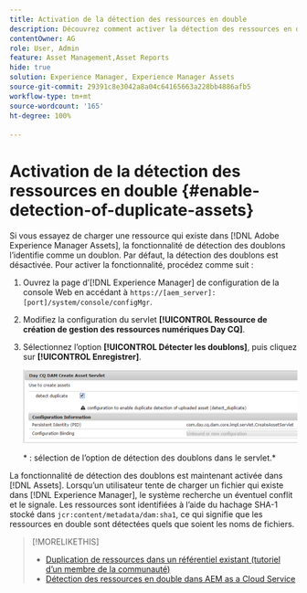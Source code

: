 ```yaml
---
title: Activation de la détection des ressources en double
description: Découvrez comment activer la détection des ressources en double dans Experience Manager.
contentOwner: AG
role: User, Admin
feature: Asset Management,Asset Reports
hide: true
solution: Experience Manager, Experience Manager Assets
source-git-commit: 29391c8e3042a8a04c64165663a228bb4886afb5
workflow-type: tm+mt
source-wordcount: '165'
ht-degree: 100%

---
```


# Activation de la détection des ressources en double {#enable-detection-of-duplicate-assets}

Si vous essayez de charger une ressource qui existe dans [!DNL Adobe Experience Manager Assets], la fonctionnalité de détection des doublons l’identifie comme un doublon. Par défaut, la détection des doublons est désactivée. Pour activer la fonctionnalité, procédez comme suit :

1. Ouvrez la page d’[!DNL Experience Manager] de configuration de la console Web en accédant à `https://[aem_server]:[port]/system/console/configMgr`.
1. Modifiez la configuration du servlet **[!UICONTROL Ressource de création de gestion des ressources numériques Day CQ]**.
1. Sélectionnez l’option **[!UICONTROL Détecter les doublons]**, puis cliquez sur **[!UICONTROL Enregistrer]**.

   ![Sélection de l’option de détection des doublons dans le servlet](assets/chlimage_1-377.png)

   * : sélection de l’option de détection des doublons dans le servlet.*

La fonctionnalité de détection des doublons est maintenant activée dans [!DNL Assets]. Lorsqu’un utilisateur tente de charger un fichier qui existe dans [!DNL Experience Manager], le système recherche un éventuel conflit et le signale. Les ressources sont identifiées à l’aide du hachage SHA-1 stocké dans `jcr:content/metadata/dam:sha1`, ce qui signifie que les ressources en double sont détectées quels que soient les noms de fichiers.

>[!MORELIKETHIS]
>
>* [Duplication de ressources dans un référentiel existant (tutoriel d’un membre de la communauté)](https://experience-aem.blogspot.com/2019/06/aem-65-find-duplicate-assets-binaries-in-existing-repository.html)
>* [Détection des ressources en double dans AEM as a Cloud Service](https://experienceleague.adobe.com/docs/experience-manager-cloud-service/content/assets/admin/detect-duplicate-assets.html?lang=fr)
